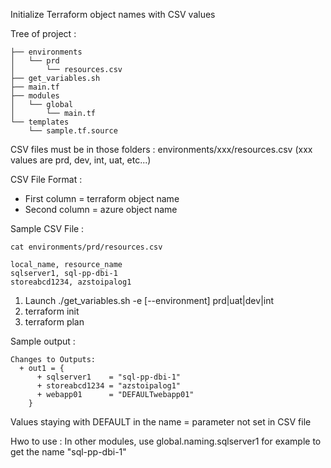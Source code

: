 Initialize Terraform object names with CSV values

Tree of project :
```
├── environments
│   └── prd
│       └── resources.csv
├── get_variables.sh
├── main.tf
├── modules
│   └── global
│       └── main.tf
└── templates
    └── sample.tf.source
```

CSV files must be in those folders : environments/xxx/resources.csv  (xxx values are prd, dev, int, uat, etc...)

CSV File Format :
- First column = terraform object name
- Second column = azure object name

Sample CSV File : 
```
cat environments/prd/resources.csv

local_name, resource_name
sqlserver1, sql-pp-dbi-1
storeabcd1234, azstoipalog1
```

1) Launch ./get_variables.sh -e [--environment] prd|uat|dev|int
2) terraform init
3) terraform plan

Sample output :
```
Changes to Outputs:
  + out1 = {
      + sqlserver1    = "sql-pp-dbi-1"
      + storeabcd1234 = "azstoipalog1"
      + webapp01      = "DEFAULTwebapp01"
    }
```

Values staying with DEFAULT in the name = parameter not set in CSV file

Hwo to use : In other modules, use global.naming.sqlserver1 for example to get the name "sql-pp-dbi-1"
